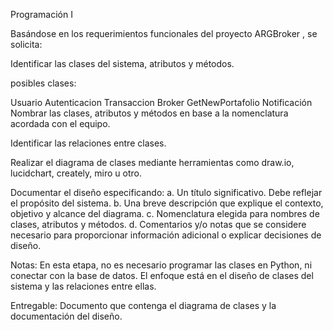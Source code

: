 Programación I

Basándose en los requerimientos funcionales del proyecto ARGBroker , se solicita:

Identificar las clases del sistema, atributos y métodos.

posibles clases:

 Usuario
 Autenticacion
 Transaccion
 Broker
 GetNewPortafolio
 Notificación
Nombrar las clases, atributos y métodos en base a la nomenclatura acordada con el equipo.

Identificar las relaciones entre clases.

Realizar el diagrama de clases mediante herramientas como draw.io, lucidchart, creately, miro u otro.

Documentar el diseño especificando: a. Un título significativo. Debe reflejar el propósito del sistema. b. Una breve descripción que explique el contexto, objetivo y alcance del diagrama. c. Nomenclatura elegida para nombres de clases, atributos y métodos. d. Comentarios y/o notas que se considere necesario para proporcionar información adicional o explicar decisiones de diseño.

Notas: En esta etapa, no es necesario programar las clases en Python, ni conectar con la base de datos. El enfoque está en el diseño de clases del sistema y las relaciones entre ellas.

Entregable: Documento que contenga el diagrama de clases y la documentación del diseño.